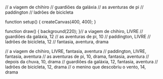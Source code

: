 // a viagem de chihiro
// guardiões da galáxia
// as aventuras de pi
// paddington
// ladrões de bicicleta

function setup() {
  createCanvas(400, 400);
}

function draw() {
  background(220);
}// a viagem de chihiro, LIVRE
// guardiões da galáxia, 12
// as aventuras de pi, 10
// paddington, LIVRE
// ladrões de bicicleta, 12
// fantasia, aventura, drama

// a viagem de chihiro, LIVRE, fantasia, aventura
// paddington, LIVRE, fantasia, aventura
// as aventuras de pi, 10, drama, fantasia, aventura
// depois da chuva, 10, drama
// guardiões da galáxia, 12, fantasia, aventura
// ladrões de bicicleta, 12, drama
// o menino que descobriu o vento, 14, drama
